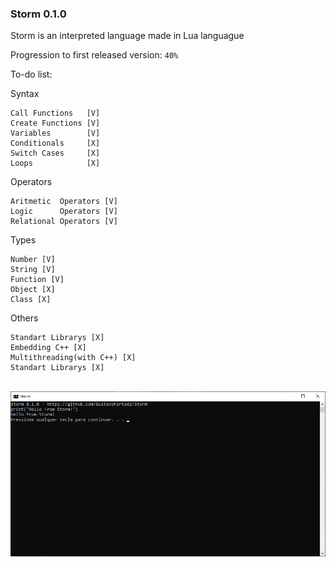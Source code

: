  ### Storm 0.1.0

Storm is an interpreted language made in Lua languague

Progression to first released version: `40%`

To-do list:

Syntax
```
Call Functions   [V]
Create Functions [V]
Variables        [V]
Conditionals     [X]
Switch Cases     [X]
Loops            [X]
```

Operators
```
Aritmetic  Operators [V]
Logic      Operators [V]
Relational Operators [V]
```

Types
```
Number [V]
String [V]
Function [V]
Object [X]
Class [X]
```

Others
```
Standart Librarys [X]
Embedding C++ [X]
Multithreading(with C++) [X]
Standart Librarys [X]
```

<BR>
<img src="preview.png"/>
